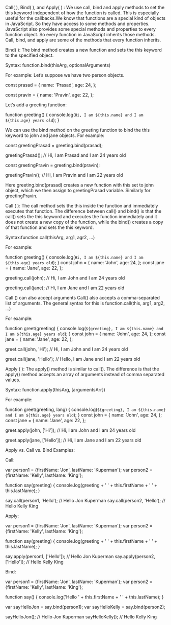 Call( ), Bind( ), and Apply( ) : 
    We use call, bind and apply methods to set the this keyword independent of how the function is called. This is especially useful for the callbacks.We know that functions are a special kind of objects in JavaScript. So they have access to some methods and properties. 
JavaScript also provides some special methods and properties to every function object. So every function in JavaScript inherits those methods. Call, bind, and apply are some of the methods that every function inherits.

Bind( ):
    The bind method creates a new function and sets the this keyword to the specified object.
    
Syntax:  function.bind(thisArg, optionalArguments)

For example:
Let’s suppose we have two person objects.

const prasad = {
  name: 'Prasad',
  age: 24,
};

const pravin = {
  name: 'Pravin',
  age: 22,
};

Let’s add a greeting function:

function greeting()
{
  console.log(`Hi, I am ${this.name} and I am ${this.age} years old`);
}

We can use the bind method on the greeting function to bind the this keyword to john and jane objects. For example:

const greetingPrasad = greeting.bind(prasad);
  
  greetingPrasad();         // Hi, I am Prasad and I am 24 years old

const greetingPravin = greeting.bind(pravin);
  
  greetingPravin();         // Hi, I am Pravin and I am 22 years old


Here greeting.bind(prasad) creates a new function with this set to john object, which we then assign to greetingPrasad variable. Similarly for greetingPravin.

Call ( ):
The call method sets the this inside the function and immediately executes that function.
The difference between call() and bind() is that the call() sets the this keyword and executes the function immediately and it does not create a new copy of the function, while the bind() creates a copy of that function and sets the this keyword.


Syntax:function.call(thisArg, arg1, agr2, ...)

For example:

function greeting() {
  console.log(`Hi, I am ${this.name} and I am ${this.age} years old`);
}
const john = {
  name: 'John',
  age: 24,
};
const jane = {
  name: 'Jane',
  age: 22,
};

greeting.call(john);     // Hi, I am John and I am 24 years old

greeting.call(jane);     // Hi, I am Jane and I am 22 years old


Call () can also accept arguments
Call() also accepts a comma-separated list of arguments. The general syntax for this is function.call(this, arg1, arg2, ...)

For example:

function greet(greeting) {
  console.log(`${greeting}, I am ${this.name} and I am ${this.age} years old`);
}
const john = {
  name: 'John',
  age: 24,
};
const jane = {
  name: 'Jane',
  age: 22,
};

greet.call(john, 'Hi');   // Hi, I am John and I am 24 years old

greet.call(jane, 'Hello');  // Hello, I am Jane and I am 22 years old


Apply ( ):
The apply() method is similar to call(). The difference is that the apply() method accepts an array of arguments instead of comma separated values.

Syntax: function.apply(thisArg, [argumentsArr])

For example:

function greet(greeting, lang) {
  console.log(`${greeting}, I am ${this.name} and I am ${this.age} years old`);
}
const john = {
  name: 'John',
  age: 24,
};
const jane = {
  name: 'Jane',
  age: 22,
};

greet.apply(john, ['Hi']);     // Hi, I am John and I am 24 years old

greet.apply(jane, ['Hello']);  // Hi, I am Jane and I am 22 years old



Apply vs. Call vs. Bind Examples:

Call:

var person1 = {firstName: 'Jon', lastName: 'Kuperman'};
var person2 = {firstName: 'Kelly', lastName: 'King'};

function say(greeting) {
    console.log(greeting + ' ' + this.firstName + ' ' + this.lastName);
}

say.call(person1, 'Hello'); // Hello Jon Kuperman
say.call(person2, 'Hello'); // Hello Kelly King

Apply:

var person1 = {firstName: 'Jon', lastName: 'Kuperman'};
var person2 = {firstName: 'Kelly', lastName: 'King'};

function say(greeting) {
    console.log(greeting + ' ' + this.firstName + ' ' + this.lastName);
}

say.apply(person1, ['Hello']); // Hello Jon Kuperman
say.apply(person2, ['Hello']); // Hello Kelly King

Bind:

var person1 = {firstName: 'Jon', lastName: 'Kuperman'};
var person2 = {firstName: 'Kelly', lastName: 'King'};

function say() {
    console.log('Hello ' + this.firstName + ' ' + this.lastName);
}

var sayHelloJon = say.bind(person1);
var sayHelloKelly = say.bind(person2);

sayHelloJon(); // Hello Jon Kuperman
sayHelloKelly(); // Hello Kelly King

